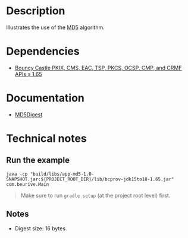 # Description

Illustrates the use of the [MD5](https://en.wikipedia.org/wiki/MD5) algorithm.

# Dependencies

* [Bouncy Castle PKIX, CMS, EAC, TSP, PKCS, OCSP, CMP, and CRMF APIs » 1.65](https://mvnrepository.com/artifact/org.bouncycastle/bcpkix-jdk15to18/1.65)

# Documentation

* [MD5Digest](https://people.eecs.berkeley.edu/~jonah/bc/org/bouncycastle/crypto/digests/MD5Digest.html)

# Technical notes

## Run the example

    java -cp "build/libs/app-md5-1.0-SNAPSHOT.jar:${PROJECT_ROOT_DIR}/lib/bcprov-jdk15to18-1.65.jar" com.beurive.Main

> Make sure to run `gradle setup` (at the project root level) first.

## Notes

* Digest size: 16 bytes 




